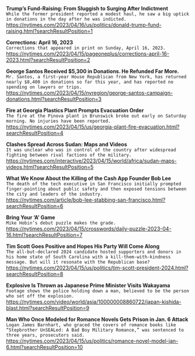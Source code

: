 **Trump’s Fund-Raising: From Sluggish to Surging After Indictment**\
`While the former president reported a modest haul, he saw a big uptick in donations in the day after he was indicted.`\
https://nytimes.com/2023/04/16/us/politics/donald-trump-fund-raising.html?searchResultPosition=1

**Corrections: April 16, 2023**\
`Corrections that appeared in print on Sunday, April 16, 2023.`\
https://nytimes.com/2023/04/15/pageoneplus/corrections-april-16-2023.html?searchResultPosition=2

**George Santos Received $5,300 in Donations. He Refunded Far More.**\
`Mr. Santos, a first-year House Republican from New York, has returned nearly $8,400 in donations so far this year, and has reported no spending on lawyers or trips.`\
https://nytimes.com/2023/04/15/nyregion/george-santos-campaign-donations.html?searchResultPosition=3

**Fire at Georgia Plastics Plant Prompts Evacuation Order**\
`The fire at the Pinova plant in Brunswick broke out early on Saturday morning. No injuries have been reported.`\
https://nytimes.com/2023/04/15/us/georgia-plant-fire-evacuation.html?searchResultPosition=4

**Clashes Spread Across Sudan: Maps and Videos**\
`It was unclear who was in control of the country after widespread fighting between rival factions of the military.`\
https://nytimes.com/interactive/2023/04/15/world/africa/sudan-maps-videos.html?searchResultPosition=5

**What We Know About the Killing of the Cash App Founder Bob Lee**\
`The death of the tech executive in San Francisco initially prompted finger-pointing about public safety and then exposed tensions between the city and leaders of the industry.`\
https://nytimes.com/article/bob-lee-stabbing-san-francisco.html?searchResultPosition=6

**Bring Your ‘A’ Game**\
`Mike Hobin’s debut puzzle makes the grade.`\
https://nytimes.com/2023/04/15/crosswords/daily-puzzle-2023-04-16.html?searchResultPosition=7

**Tim Scott Goes Positive and Hopes His Party Will Come Along**\
`The all-but-declared 2024 candidate hosted supporters and donors in his home state of South Carolina with a kill-them-with-kindness message. But will it resonate with the Republican base?`\
https://nytimes.com/2023/04/15/us/politics/tim-scott-president-2024.html?searchResultPosition=8

**Explosive Is Thrown as Japanese Prime Minister Visits Wakayama**\
`Footage shows the police holding down a man, believed to be the person who set off the explosion.`\
https://nytimes.com/video/world/asia/100000008860722/japan-kishida-blast.html?searchResultPosition=9

**Man Who Once Modeled for Romance Novels Gets Prison in Jan. 6 Attack**\
`Logan James Barnhart, who graced the covers of romance books like “Stepbrother UnSEALed: A Bad Boy Military Romance,” was sentenced to three years, prosecutors said.`\
https://nytimes.com/2023/04/15/us/politics/romance-novel-model-jan-6.html?searchResultPosition=10


